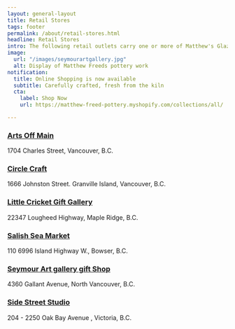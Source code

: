 ```yaml
---
layout: general-layout
title: Retail Stores
tags: footer
permalink: /about/retail-stores.html
headline: Retail Stores
intro: The following retail outlets carry one or more of Matthew's Glaze Styles
image:
  url: "/images/seymourartgallery.jpg"
  alt: Display of Matthew Freeds pottery work
notification:
  title: Online Shopping is now available
  subtitle: Carefully crafted, fresh from the kiln
  cta:
    label: Shop Now
    url: https://matthew-freed-pottery.myshopify.com/collections/all/

---
```

### [Arts Off Main](http://www.artsoffmain.ca/)
1704 Charles Street, Vancouver, B.C.


### [Circle Craft](http://ww1.circlecraft.net/)
1666 Johnston Street. Granville Island, Vancouver, B.C.


### [Little Cricket Gift Gallery](http://littlecricketgiftgallery.ca/)
22347 Lougheed Highway, Maple Ridge, B.C.


### [Salish Sea Market](https://salishseamarket.com/password)
110 6996 Island Highway W., Bowser, B.C.


### [Seymour Art gallery gift Shop](https://www.seymourartgallery.com/)
4360 Gallant Avenue, North Vancouver, B.C.


### [Side Street Studio](https://www.sidestreetstudio.com/)
204 - 2250 Oak Bay Avenue , Victoria, B.C.